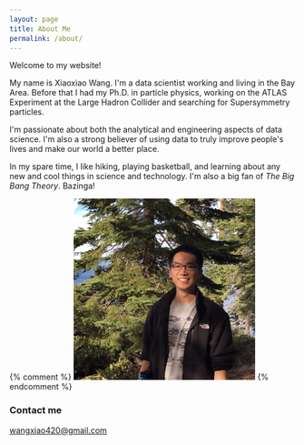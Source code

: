 ```yaml
---
layout: page
title: About Me
permalink: /about/
---
```


Welcome to my website!

My name is Xiaoxiao Wang. I'm a data scientist working and living in the Bay Area. Before that I had my Ph.D. in particle physics, working on the ATLAS Experiment at the Large Hadron Collider and searching for Supersymmetry particles.

I'm passionate about both the analytical and engineering aspects of data science. I'm also a strong believer of using data to truly improve people's lives and make our world a better place.

In my spare time, I like hiking, playing basketball, and learning about any new and cool things in science and technology. I'm also a big fan of *The Big Bang Theory*. Bazinga!

{% comment %}
![_config.yml](/images/IMG_0527.jpg)
{% endcomment %}

### Contact me

[wangxiao420@gmail.com](mailto:wangxiao420@gmail.com)
